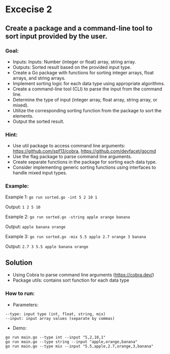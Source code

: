 # Excecise 2

## Create a package and a command-line tool to sort input provided by the user.

### Goal:

- Inputs: Inputs: Number (integer or float) array, string array.
- Outputs: Sorted result based on the provided input type.
- Create a Go package with functions for sorting integer arrays, float arrays, and string arrays.
- Implement sorting logic for each data type using appropriate algorithms.
- Create a command-line tool (CLI) to parse the input from the command line.
- Determine the type of input (integer array, float array, string array, or mixed).
- Utilize the corresponding sorting function from the package to sort the elements.
- Output the sorted result.

### Hint:

- Use util package to access command line arguments: https://github.com/spf13/cobra, https://github.com/devfacet/gocmd
- Use the flag package to parse command line arguments.
- Create separate functions in the package for sorting each data type.
- Consider implementing generic sorting functions using interfaces to handle mixed input types.


### Example:

Example 1:
`go run sorted.go -int 5 2 10 1`

Output: `1 2 5 10`

Example 2:
`go run sorted.go -string apple orange banana`

Output: `apple banana orange`

Example 3:
`go run sorted.go -mix 5.5 apple 2.7 orange 3 banana`

Output: `2.7 3 5.5 apple banana orange`


## Solution
- Using Cobra to parse command line arguments (https://cobra.dev/)
- Package utils: contains sort function for each data type

### How to run:

- Parameters:

```
--type: input type (int, float, string, mix)
--input: input array values (separate by commas)
```


- Demo:

```
go run main.go --type int --input "5,2,10,1"
go run main.go --type string --input "apple,orange,banana"
go run main.go --type mix --input "5.5,apple,2.7,orange,3,banana"
```